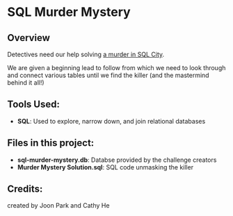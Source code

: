 # SQL Murder Mystery
## Overview
Detectives need our help solving [a murder in SQL City](https://mystery.knightlab.com/). 

We are given a beginning lead to follow from which we need to look through and connect various tables until we find the killer (and the mastermind behind it all!)

## Tools Used:
- **SQL**: Used to explore, narrow down, and join relational databases

## Files in this project:
- **sql-murder-mystery.db**: Databse provided by the challenge creators
- **Murder Mystery Solution.sql**: SQL code unmasking the killer
  
## Credits:
created by Joon Park and Cathy He 
